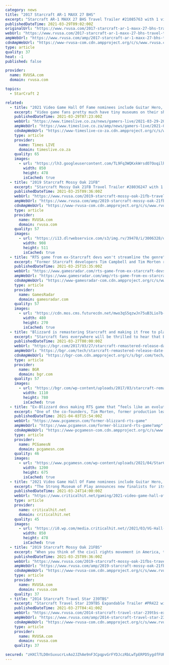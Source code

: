 ```yaml
---
category: news
title: "2017 Starcraft AR-1 MAXX 27 BHS"
excerpt: "Starcraft AR-1 MAXX 27 BHS Travel Trailer #21085763 with 1 videos for sale in Seffner, Florida 33584. See this unit and thousands more at RVUSA.com. Updated Daily."
publishedDateTime: 2021-03-29T09:02:00Z
originalUrl: "https://www.rvusa.com/2017-starcraft-ar-1-maxx-27-bhs-travel-trailer-3009325"
webUrl: "https://www.rvusa.com/2017-starcraft-ar-1-maxx-27-bhs-travel-trailer-3009325"
ampWebUrl: "https://www.rvusa.com/amp/2017-starcraft-ar-1-maxx-27-bhs-travel-trailer-3009325"
cdnAmpWebUrl: "https://www-rvusa-com.cdn.ampproject.org/c/s/www.rvusa.com/amp/2017-starcraft-ar-1-maxx-27-bhs-travel-trailer-3009325"
type: article
quality: 37
heat: -1
published: false

provider:
  name: RVUSA.com
  domain: rvusa.com

topics:
  - StarCraft 2

related:
  - title: "2021 Video Game Hall Of Fame nominees include Guitar Hero, StarCraft, and Animal Crossing"
    excerpt: "Video game fans pretty much have tiny museums on their shelves at any given time. Preserving history, having a shrine dedicated to a single franchise, it’s all par for the course."
    publishedDateTime: 2021-03-29T07:23:00Z
    webUrl: "https://www.timeslive.co.za/news/gamers-live/2021-03-29-2021-video-game-hall-of-fame-nominees-include-guitar-hero-starcraft-and-animal-crossing/"
    ampWebUrl: "https://www.timeslive.co.za/amp/news/gamers-live/2021-03-29-2021-video-game-hall-of-fame-nominees-include-guitar-hero-starcraft-and-animal-crossing/"
    cdnAmpWebUrl: "https://www-timeslive-co-za.cdn.ampproject.org/c/s/www.timeslive.co.za/amp/news/gamers-live/2021-03-29-2021-video-game-hall-of-fame-nominees-include-guitar-hero-starcraft-and-animal-crossing/"
    type: article
    provider:
      name: Times LIVE
      domain: timeslive.co.za
    quality: 65
    images:
      - url: "https://lh3.googleusercontent.com/TL9Fq3WQKxkWrsdO7Ooqilhk0xbOxtP9aHMNEKXIQLwVyivVXsftUp4s30PIiGXa0bjPTkLLLEWxXE5zAfmqUlB0QfvPfmI-_yw=s1000"
        width: 850
        height: 478
        isCached: true
  - title: "2019 Starcraft Mossy Oak 21FB"
    excerpt: "Starcraft Mossy Oak 21FB Travel Trailer #28036247 with 1 photos and 1 videos for sale in Knoxville, Tennessee 37924. See this unit and thousands more at RVUSA.com. Updated Daily."
    publishedDateTime: 2021-03-25T09:36:00Z
    webUrl: "https://www.rvusa.com/2019-starcraft-mossy-oak-21fb-travel-trailer-3006328"
    ampWebUrl: "https://www.rvusa.com/amp/2019-starcraft-mossy-oak-21fb-travel-trailer-3006328"
    cdnAmpWebUrl: "https://www-rvusa-com.cdn.ampproject.org/c/s/www.rvusa.com/amp/2019-starcraft-mossy-oak-21fb-travel-trailer-3006328"
    type: article
    provider:
      name: RVUSA.com
      domain: rvusa.com
    quality: 57
    images:
      - url: "https://i13.dlrwebservice.com/s3/img.rv/39478/i/3006328/o/1_39478_3006328_120827000.jpg"
        width: 908
        height: 511
        isCached: true
  - title: "RTS game from ex-Starcraft devs won't streamline the genre"
    excerpt: "Former Starcraft developers Tim Campbell and Tim Morten recently discussed their goals for the upcoming RTS game from their new studio Frost Giant, highlighting their focus on the essentials of ..."
    publishedDateTime: 2021-03-25T15:35:00Z
    webUrl: "https://www.gamesradar.com/rts-game-from-ex-starcraft-devs-wont-streamline-the-genre/"
    ampWebUrl: "https://www.gamesradar.com/amp/rts-game-from-ex-starcraft-devs-wont-streamline-the-genre/"
    cdnAmpWebUrl: "https://www-gamesradar-com.cdn.ampproject.org/c/s/www.gamesradar.com/amp/rts-game-from-ex-starcraft-devs-wont-streamline-the-genre/"
    type: article
    provider:
      name: GamesRadar
      domain: gamesradar.com
    quality: 57
    images:
      - url: "https://cdn.mos.cms.futurecdn.net/mwo3qS5qzwJn75uB3Lio7b-480-80.jpg"
        width: 480
        height: 270
        isCached: true
  - title: "Blizzard is remastering Starcraft and making it free to play in 4K"
    excerpt: "Starcraft fans everywhere will be thrilled to hear that Blizzard will make their favorite real-time strategy game in the universe great again. Launched in 1998 and seen as one of the best RTS ..."
    publishedDateTime: 2021-03-27T00:00:00Z
    webUrl: "https://bgr.com/2017/03/27/starcraft-remastered-release-date-and-trailer/"
    ampWebUrl: "https://bgr.com/tech/starcraft-remastered-release-date-and-trailer-5560929/amp/"
    cdnAmpWebUrl: "https://bgr-com.cdn.ampproject.org/c/s/bgr.com/tech/starcraft-remastered-release-date-and-trailer-5560929/amp/"
    type: article
    provider:
      name: BGR
      domain: bgr.com
    quality: 57
    images:
      - url: "https://bgr.com/wp-content/uploads/2017/03/starcraft-remastered-release-date-trailer.jpg?quality=70&strip=all"
        width: 1110
        height: 780
        isCached: true
  - title: "Ex-Blizzard devs making RTS game that “feels like an evolution” of Warcraft 3 and StarCraft 2"
    excerpt: "One of the co-founders, Tim Morten, former production lead on Blizzard’s StarCraft 2: Legacy of the Void, says the RTS game will build on what’s come before. “We very much want to build a game that feels like an evolution of Blizzard RTS games ..."
    publishedDateTime: 2021-04-03T15:54:00Z
    webUrl: "https://www.pcgamesn.com/former-blizzard-rts-game"
    ampWebUrl: "https://www.pcgamesn.com/former-blizzard-rts-game?amp"
    cdnAmpWebUrl: "https://www-pcgamesn-com.cdn.ampproject.org/c/s/www.pcgamesn.com/former-blizzard-rts-game?amp"
    type: article
    provider:
      name: PCGamesN
      domain: pcgamesn.com
    quality: 46
    images:
      - url: "https://www.pcgamesn.com/wp-content/uploads/2021/04/StarCraft_2_Legacy_of_the_Void-1200x675.jpg"
        width: 1200
        height: 675
        isCached: true
  - title: "2021 Video Game Hall Of Fame nominees include Guitar Hero, StarCraft, and Animal Crossing"
    excerpt: "The Strong Museum of Play announces new finalists for its Video Game Hall of Fame every year, and this year’s potential inductees are a heavyweight collection of video game franchises and titles that have become legendary in the years since they were first released."
    publishedDateTime: 2021-03-24T14:00:00Z
    webUrl: "https://www.criticalhit.net/gaming/2021-video-game-hall-of-fame-nominees-include-guitar-hero-starcraft-and-animal-crossing/"
    type: article
    provider:
      name: criticalhit.net
      domain: criticalhit.net
    quality: 45
    images:
      - url: "https://i0.wp.com/media.criticalhit.net//2021/03/VG-Hall-of-fame-2021.jpg"
        width: 850
        height: 478
        isCached: true
  - title: "2019 Starcraft Mossy Oak 21FBS"
    excerpt: "When you think of the civil rights movement in America, there are a group of names that stand out as those that led the way. While the movement was a group effort, assuming a leadership role was what makes these names stand out in history. Many were ..."
    publishedDateTime: 2021-03-25T09:36:00Z
    webUrl: "https://www.rvusa.com/2019-starcraft-mossy-oak-21fbs-travel-trailer-3006328"
    ampWebUrl: "https://www.rvusa.com/amp/2019-starcraft-mossy-oak-21fbs-travel-trailer-3006328"
    cdnAmpWebUrl: "https://www-rvusa-com.cdn.ampproject.org/c/s/www.rvusa.com/amp/2019-starcraft-mossy-oak-21fbs-travel-trailer-3006328"
    type: article
    provider:
      name: RVUSA.com
      domain: rvusa.com
    quality: 37
  - title: "2014 Starcraft Travel Star 239TBS"
    excerpt: "Starcraft Travel Star 239TBS Expandable Trailer #PR422 with 2 photos for sale in Boerne, Texas 78006-9250. See this unit and thousands more at RVUSA.com. Updated Daily."
    publishedDateTime: 2021-03-27T04:41:00Z
    webUrl: "https://www.rvusa.com/2014-starcraft-travel-star-239tbs-expandable-trailer-3007512"
    ampWebUrl: "https://www.rvusa.com/amp/2014-starcraft-travel-star-239tbs-expandable-trailer-3007512"
    cdnAmpWebUrl: "https://www-rvusa-com.cdn.ampproject.org/c/s/www.rvusa.com/amp/2014-starcraft-travel-star-239tbs-expandable-trailer-3007512"
    type: article
    provider:
      name: RVUSA.com
      domain: rvusa.com
    quality: 37

secured: "zHXClTLD0nSuxucrLvAo2JZhAe9nF3CpqpvGrFYDJczRbLwTpERPD5ygdfFURMuSodx7yJQ7BL+z6IGdkRei8p4fUu8K5fW7T4Ngk9H/qu++aZcNU0E89ry8+fY/8WCfKxulQm2fbrrRVcn0r71prRZUkOfJ19Z+Hd+whc6+zM59qHwv0i5ni0uoRY24zwwLLSVVxz7weHP3oB+fbheHcAKYsWfE/LQSvpKaJrzNrJIO+zCWMDyh4JBX+UZSrML076hKCW4fwh4o78AlhbRGCdDtO3gP0xEM/mYo147K2mQq0Orp0ISZSZqzWGImYMcIAV7oT3d4zdhGIl/1y8DC2Hqq3ZEHyw66TnW95AVEvJo=;j454kzA3YMnn9M4xDV0zsA=="
---
```


